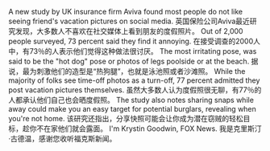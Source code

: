 A new study by UK insurance firm Aviva found most people do not like seeing friend's vacation pictures on social media. 英国保险公司Aviva最近研究发现，大多数人不喜欢在社交媒体上看到朋友的度假照片。
Out of 2,000 people surveyed, 73 percent said they find it annoying. 在接受调查的2000人中，有73％的人表示他们觉得这种做法很讨厌。
The most irritating pose, was said to be the "hot dog" pose or photos of legs poolside or at the beach. 据说，最为刺激他们的造型是“热狗腿”，也就是泳池照或者沙滩照。
While the majority of folks see time-off photos as a turn-off, 77 percent admitted they post vacation pictures themselves. 虽然大多数人认为度假照很无聊，有77％的人都承认他们自己也会晒度假照。
The study also notes sharing snaps while away could make you an easy target for potential burglars, revealing when you're not home. 该研究还指出，分享快照可能会让你成为潜在窃贼的轻松目标，趁你不在家他们就会露面。
I'm Krystin Goodwin, FOX News. 我是克里斯汀·古德温，感谢您收听福克斯新闻。